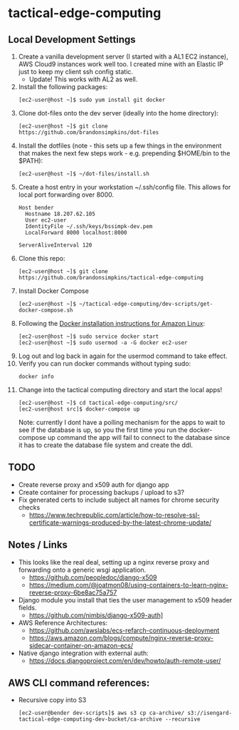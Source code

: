 # tactical-edge-computing

## Local Development Settings

1. Create a vanilla development server (I started with a AL1 EC2 instance), AWS
   Cloud9 instances work well too. I created mine with an Elastic IP just to
   keep my client ssh config static.
   - Update! This works with AL2 as well.
2. Install the following packages:
   ```
   [ec2-user@host ~]$ sudo yum install git docker
   ```
3. Clone dot-files onto the dev server (ideally into the home directory):
   ```
   [ec2-user@host ~]$ git clone https://github.com/brandonsimpkins/dot-files
   ```
4. Install the dotfiles (note - this sets up a few things in the environment
   that makes the next few steps work - e.g. prepending $HOME/bin to the
   $PATH):
   ```
   [ec2-user@host ~]$ ~/dot-files/install.sh
   ```
5. Create a host entry in your workstation ~/.ssh/config file. This allows for
   local port forwarding over 8000.
   ```
   Host bender
     Hostname 18.207.62.105
     User ec2-user
     IdentityFile ~/.ssh/keys/bssimpk-dev.pem
     LocalForward 8000 localhost:8000

   ServerAliveInterval 120
   ```
6. Clone this repo:
   ```
   [ec2-user@host ~]$ git clone https://github.com/brandonsimpkins/tactical-edge-computing
   ```
7. Install Docker Compose
   ```
   [ec2-user@host ~]$ ~/tactical-edge-computing/dev-scripts/get-docker-compose.sh
   ```
8. Following the [Docker installation instructions for Amazon Linux](https://docs.aws.amazon.com/AmazonECS/latest/developerguide/docker-basics.html):
   ```
   [ec2-user@host ~]$ sudo service docker start
   [ec2-user@host ~]$ sudo usermod -a -G docker ec2-user
   ```
9. Log out and log back in again for the usermod command to take effect.
10. Verify you can run docker commands without typing sudo:
    ```
    docker info
    ```
11. Change into the tactical computing directory and start the local apps!
    ```
    [ec2-user@host ~]$ cd tactical-edge-computing/src/
    [ec2-user@host src]$ docker-compose up
    ```
    Note: currently I dont have a polling mechanism for the apps to wait to see
    if the database is up, so you the first time you run the docker-compose up
    command the app will fail to connect to the database since it has to create
    the database file system and create the ddl.


## TODO
- Create reverse proxy and x509 auth for django app
- Create container for processing backups / upload to s3?
- Fix generated certs to include subject alt names for chrome security checks
  - https://www.techrepublic.com/article/how-to-resolve-ssl-certificate-warnings-produced-by-the-latest-chrome-update/

## Notes / Links
- This looks like the real deal, setting up a nginx reverse proxy and
  forwarding onto a generic wsgi application.
  - https://github.com/peopledoc/django-x509
  - https://medium.com/@joatmon08/using-containers-to-learn-nginx-reverse-proxy-6be8ac75a757
- Django module you install that ties the user management to x509 header
  fields.
  - https://github.com/nimbis/django-x509-auth]
- AWS Reference Architectures:
  - https://github.com/awslabs/ecs-refarch-continuous-deployment
  - https://aws.amazon.com/blogs/compute/nginx-reverse-proxy-sidecar-container-on-amazon-ecs/
- Native django integration with external auth:
  - https://docs.djangoproject.com/en/dev/howto/auth-remote-user/

## AWS CLI command references:
- Recursive copy into S3
  ```
  [ec2-user@bender dev-scripts]$ aws s3 cp ca-archive/ s3://isengard-tactical-edge-computing-dev-bucket/ca-archive --recursive
  ```

